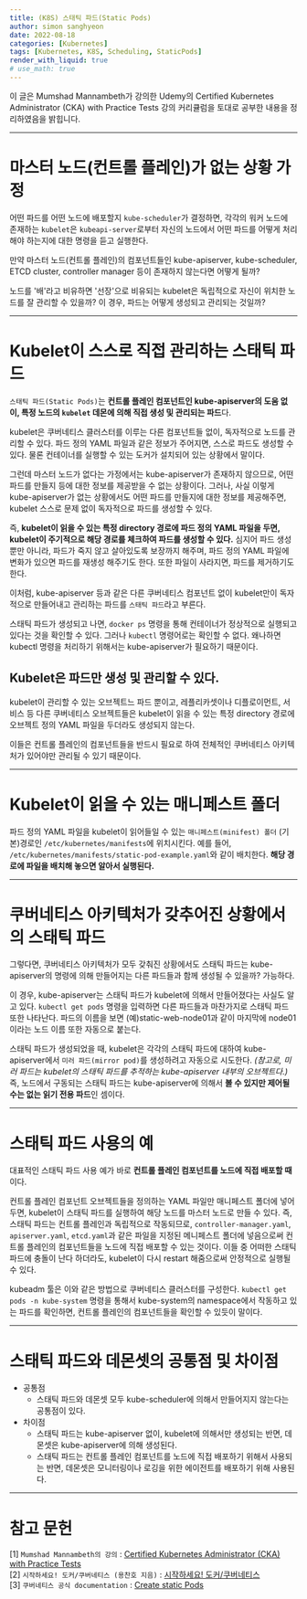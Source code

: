 ```yaml
---
title: (K8S) 스태틱 파드(Static Pods)
author: simon sanghyeon
date: 2022-08-18
categories: [Kubernetes]
tags: [Kubernetes, K8S, Scheduling, StaticPods]
render_with_liquid: true
# use_math: true
---
```

이 글은 Mumshad Mannambeth가 강의한 Udemy의 Certified Kubernetes Administrator (CKA) with Practice Tests 강의 커리큘럼을 토대로 공부한 내용을 정리하였음을 밝힙니다.

---
# 마스터 노드(컨트롤 플레인)가 없는 상황 가정
어떤 파드를 어떤 노드에 배포할지 `kube-scheduler`가 결정하면, 각각의 워커 노드에 존재하는 `kubelet`은 `kubeapi-server`로부터 자신의 노드에서 어떤 파드를 어떻게 처리해야 하는지에 대한 명령을 듣고 실행한다.

만약 마스터 노드(컨트롤 플레인)의 컴포넌트들인 kube-apiserver, kube-scheduler, ETCD cluster, controller manager 등이 존재하지 않는다면 어떻게 될까?

노드를 '배'라고 비유하면 '선장'으로 비유되는 kubelet은 독립적으로 자신이 위치한 노드를 잘 관리할 수 있을까? 이 경우, 파드는 어떻게 생성되고 관리되는 것일까?

---
# Kubelet이 스스로 직접 관리하는 스태틱 파드

`스태틱 파드(Static Pods)`는 **컨트롤 플레인 컴포넌트인 kube-apiserver의 도움 없이, 특정 노드의 `kubelet` 데몬에 의해 직접 생성 및 관리되는 파드**다.

kubelet은 쿠버네티스 클러스터를 이루는 다른 컴포넌트들 없이, 독자적으로 노드를 관리할 수 있다.
파드 정의 YAML 파일과 같은 정보가 주어지면, 스스로 파드도 생성할 수 있다.
물론 컨테이너를 실행할 수 있는 도커가 설치되어 있는 상황에서 말이다.

그런데 마스터 노드가 없다는 가정에서는 kube-apiserver가 존재하지 않으므로, 어떤 파드를 만들지 등에 대한 정보를 제공받을 수 없는 상황이다.
그러나, 사실 이렇게 kube-apiserver가 없는 상황에서도 어떤 파드를 만들지에 대한 정보를 제공해주면, kubelet 스스로 문제 없이 독자적으로 파드를 생성할 수 있다.

즉, **kubelet이 읽을 수 있는 특정 directory 경로에 파드 정의 YAML 파일을 두면, kubelet이 주기적으로 해당 경로를 체크하여 파드를 생성할 수 있다.** 심지어 파드 생성 뿐만 아니라, 파드가 죽지 않고 살아있도록 보장까지 해주며, 파드 정의 YAML 파일에 변화가 있으면 파드를 재생성 해주기도 한다. 또한 파일이 사라지면, 파드를 제거하기도 한다.

이처럼, kube-apiserver 등과 같은 다른 쿠버네티스 컴포넌트 없이 kubelet만이 독자적으로 만들어내고 관리하는 파드를 `스태틱 파드`라고 부른다.

스태틱 파드가 생성되고 나면, `docker ps` 명령을 통해 컨테이너가 정상적으로 실행되고 있다는 것을 확인할 수 있다.
그러나 `kubectl` 명령어로는 확인할 수 없다. 왜나하면 kubectl 명령을 처리하기 위해서는 kube-apiserver가 필요하기 때문이다.

## Kubelet은 파드만 생성 및 관리할 수 있다.
kubelet이 관리할 수 있는 오브젝트느 파드 뿐이고, 레플리카셋이나 디플로이먼트, 서비스 등 다른 쿠버네티스 오브젝트들은 kubelet이 읽을 수 있는 특정 directory 경로에 오브젝트 정의 YAML 파일을 두더라도 생성되지 않는다.

이들은 컨트롤 플레인의 컴포넌트들을 반드시 필요로 하여 전체적인 쿠버네티스 아키텍처가 있어야만 관리될 수 있기 때문이다.

---
# Kubelet이 읽을 수 있는 매니페스트 폴더

파드 정의 YAML 파일을 kubelet이 읽어들일 수 있는 `매니페스트(minifest) 폴더` (기본)경로인 `/etc/kubernetes/manifests`에 위치시킨다.
예를 들어, `/etc/kubernetes/manifests/static-pod-example.yaml`와 같이 배치한다.
**해당 경로에 파일을 배치해 놓으면 알아서 실행된다.**

---
# 쿠버네티스 아키텍처가 갖추어진 상황에서의 스태틱 파드
그렇다면, 쿠버네티스 아키텍처가 모두 갖춰진 상황에서도 스태틱 파드는 kube-apiserver의 명령에 의해 만들어지는 다른 파드들과 함께 생성될 수 있을까? 가능하다.

이 경우, kube-apiserver는 스태틱 파드가 kubelet에 의해서 만들어졌다는 사실도 알고 있다. `kubectl get pods` 명령을 입력하면 다른 파드들과 마찬가지로 스태틱 파드 또한 나타난다. 파드의 이름을 보면 (예)static-web-node01과 같이 마지막에 node01이라는 노드 이름 또한 자동으로 붙는다.

스태틱 파드가 생성되었을 때, kubelet은 각각의 스태틱 파드에 대하여 kube-apiserver에서 `미러 파드(mirror pod)`를 생성하려고 자동으로 시도한다.
*(참고로, 미러 파드는 kubelet의 스태틱 파드를 추적하는 kube-apiserver 내부의 오브젝트다.)*
즉, 노드에서 구동되는 스태틱 파드는 kube-apiserver에 의해서 **볼 수 있지만 제어될 수는 없는 읽기 전용 파드**인 셈이다.

---
# 스태틱 파드 사용의 예
대표적인 스태틱 파드 사용 예가 바로 **컨트롤 플레인 컴포넌트를 노드에 직접 배포할 때**이다.

컨트롤 플레인 컴포넌트 오브젝트들을 정의하는 YAML 파일만 매니페스트 폴더에 넣어두면, kubelet이 스태틱 파드를 실행하여 해당 노드를 마스터 노드로 만들 수 있다.
즉, 스태틱 파드는 컨트롤 플레인과 독립적으로 작동되므로, `controller-manager.yaml`, `apiserver.yaml`, `etcd.yaml`과 같은 파일을 지정된 메니페스트 폴더에 넣음으로써 컨트롤 플레인의 컴포넌트들을 노드에 직접 배포할 수 있는 것이다. 이들 중 어떠한 스태틱 파드에 충돌이 난다 하더라도, kubelet이 다시 restart 해줌으로써 안정적으로 실행될 수 있다.

kubeadm 툴은 이와 같은 방법으로 쿠버네티스 클러스터를 구성한다. `kubectl get pods -n kube-system` 명령을 통해서 kube-system의 namespace에서 작동하고 있는 파드를 확인하면, 컨트롤 플레인의 컴포넌트들을 확인할 수 있듯이 말이다.

---
# 스태틱 파드와 데몬셋의 공통점 및 차이점
- 공통점
    - 스태틱 파드와 데몬셋 모두 kube-scheduler에 의해서 만들어지지 않는다는 공통점이 있다.
- 차이점
    - 스태틱 파드는 kube-apiserver 없이, kubelet에 의해서만 생성되는 반면, 데몬셋은 kube-apiserver에 의해 생성된다.
    - 스태틱 파드는 컨트롤 플레인 컴포넌트를 노드에 직접 배포하기 위해서 사용되는 반면, 데몬셋은 모니터링이나 로깅을 위한 에이전트를 배포하기 위해 사용된다.


---
# 참고 문헌

[1] `Mumshad Mannambeth의 강의` : [Certified Kubernetes Administrator (CKA) with Practice Tests](https://www.udemy.com/course/certified-kubernetes-administrator-with-practice-tests/)<br>
[2] `시작하세요! 도커/쿠버네티스 (용찬호 지음)` : [시작하세요! 도커/쿠버네티스](http://www.yes24.com/Product/Goods/84927385)<br>
[3] `쿠버네티스 공식 documentation` : [Create static Pods](https://kubernetes.io/docs/tasks/configure-pod-container/static-pod/)
